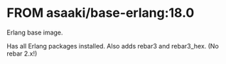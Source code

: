 # FROM asaaki/base-erlang:18.0

Erlang base image.

Has all Erlang packages installed. Also adds rebar3 and rebar3_hex. (No rebar 2.x!)
